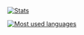 [![Stats](https://github-readme-stats.vercel.app/api?username=WendersonGomes&show_icons=true&icon_color=D32F2F&theme=onedark&title_color=D32F2F)](https://www.github.com/WendersonGomes/)

[![Most used languages](https://github-readme-stats.vercel.app/api/top-langs/?username=WendersonGomes&title_color=f44336&theme=onedark&langs_count=3&layout=donut&hide=roff,assembly,objective-c,xsslt)](https://www.github.com/WendersonGomes/)
